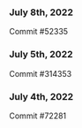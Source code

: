 ### July 8th, 2022

Commit #52335

### July 5th, 2022

Commit #314353


### July 4th, 2022

Commit #72281

